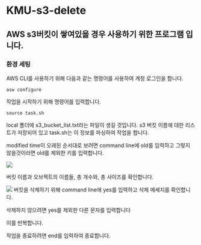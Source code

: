 # KMU-s3-delete

## AWS s3버킷이 쌓여있을 경우 사용하기 위한 프로그램 입니다.

### 환경 세팅
AWS CLI를 사용하기 위해 다음과 같는 명령어를 사용하여 계정 로그인을 합니다. 
```shell script
asw configure
```

작업을 시작하기 위해 명령어를 입력합니다.
```shell script
source task.sh
```
local 폴더에 s3_bucket_list.txt라는 파일이 생길 것입니다. s3 버킷 이름에 대한 리스트가 저장되어 있고 task.sh는 이 정보를 파싱하여 작업을 합니다.

modified time이 오래된 순서대로 보려면 command line에 old를 입력하고 그렇지 않을것이라면 old를 제외한 키를 입력합니다.

<img src="../blob/assets/bucket_name.png" />

버킷 이름과 오브젝트의 이름들, 총 개수와, 총 사이즈를 확인합니다.

<img src="../blob/assets/remove_bucket" />
버킷을 삭제하기 위해 command line에 yes를 입력하고 삭제 메세지를 확인합니다.

삭제하지 않으려면 yes를 제외한 다른 문자를 입력합니다

이를 반복합니다.

작업을 종료하려면 end를 입력하여 종료합니다.